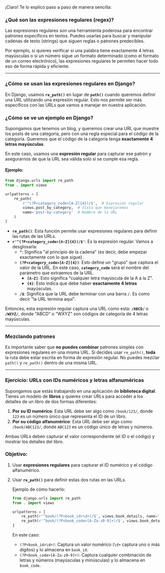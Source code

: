 ¡Claro! Te lo explico paso a paso de manera sencilla:

### **¿Qué son las expresiones regulares (regex)?**

Las expresiones regulares son una herramienta poderosa para encontrar patrones específicos en textos. Puedes usarlas para buscar y manipular cadenas de texto (strings) que siguen reglas o patrones predecibles. 

Por ejemplo, si quieres verificar si una palabra tiene exactamente 4 letras mayúsculas o si un número sigue un formato determinado (como el formato de un correo electrónico), las expresiones regulares te permiten hacer todo eso de forma rápida y eficiente.

---

### **¿Cómo se usan las expresiones regulares en Django?**

En Django, usamos **`re_path()`** en lugar de **`path()`** cuando queremos definir una URL utilizando una expresión regular. Esto nos permite ser más específicos con las URLs que vamos a manejar en nuestra aplicación.

### **¿Cómo se ve un ejemplo en Django?**

Supongamos que tenemos un blog, y queremos crear una URL que muestre los posts de una categoría, pero con una regla especial para el código de la categoría. Queremos que el código de la categoría tenga **exactamente 4 letras mayúsculas**.

En este caso, usamos una **expresión regular** para capturar ese patrón y asegurarnos de que la URL sea válida solo si se cumple esa regla.

#### Ejemplo:
```python
from django.urls import re_path
from . import views

urlpatterns = [
    re_path(
        r'^(?P<category_code>[A-Z]{4})/$',  # Expresión regular
        views.post_by_category,  # Vista que manejaremos
        name='post-by-category'  # Nombre de la URL
    )
]
```

- **`re_path()`**: Esta función permite usar expresiones regulares para definir las rutas de las URLs.
- **`r'^(?P<category_code>[A-Z]{4})/$'`**: Es la expresión regular. Vamos a desglosarla:
  - **`^`**: Significa "al principio de la cadena" (es decir, debe empezar exactamente con lo que sigue).
  - **`(?P<category_code>[A-Z]{4})`**: Esto define un "grupo" que captura el valor de la URL. En este caso, **`category_code`** será el nombre del parámetro que extraemos de la URL.
    - **`[A-Z]`**: Esto significa "cualquier letra mayúscula de la A a la Z".
    - **`{4}`**: Esto indica que debe haber **exactamente 4 letras** mayúsculas.
  - **`/$`**: Significa que la URL debe terminar con una barra `/`. Es como decir "la URL termina aquí".

Entonces, esta expresión regular captura una URL como esta: **`/ABCD/`** o **`/WXYZ/`**, donde "ABCD" o "WXYZ" son códigos de categoría de 4 letras mayúsculas.


---

### **Mezclando patrones**

Es importante saber que **no puedes combinar** patrones simples con expresiones regulares en una misma URL. Si decides usar `re_path()`, **toda** la ruta debe estar escrita en forma de expresión regular. No puedes mezclar `path()` y `re_path()` dentro de una misma URL.

---


### Ejercicio: **URLs con IDs numéricos y letras alfanuméricas**

Supongamos que estás trabajando en una aplicación de **biblioteca digital**. Tienes un modelo de **libros** y quieres crear URLs para acceder a los detalles de un libro de dos formas diferentes:

1. **Por su ID numérico**: Esta URL debe ser algo como `/book/123/`, donde `123` es un número único que representa el ID de un libro.
2. **Por su código alfanumérico**: Esta URL debe ser algo como `/book/ABC123/`, donde `ABC123` es un código único de letras y números.

Ambas URLs deben capturar el valor correspondiente (el ID o el código) y mostrar los detalles del libro.

### Objetivo:
1. Usar **expresiones regulares** para capturar el ID numérico y el código alfanumérico.
2. Usar **`re_path()`** para definir estas dos rutas en las URLs.


   Ejemplo de cómo hacerlo:
   ```python
   from django.urls import re_path
   from . import views

   urlpatterns = [
       re_path(r'^book/(?P<book_id>\d+)/$', views.book_details, name='book-details-id'),  # Para ID numérico
       re_path(r'^book/(?P<book_code>[A-Za-z0-9]+)/$', views.book_details, name='book-details-code'),  # Para código alfanumérico
   ]
   ```

   En este caso:
   - `(?P<book_id>\d+)`: Captura un valor numérico (`\d+` captura uno o más dígitos) y lo almacena en `book_id`.
   - `(?P<book_code>[A-Za-z0-9]+)`: Captura cualquier combinación de letras y números (mayúsculas y minúsculas) y lo almacena en `book_code`.


